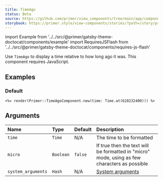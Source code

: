 ```yaml
---
title: TimeAgo
status: Beta
source: https://github.com/primer/view_components/tree/main/app/components/primer/time_ago_component.rb
storybook: https://primer.style/view-components/stories/?path=/story/primer-time-ago-component
---
```


import Example from '../../src/@primer/gatsby-theme-doctocat/components/example'
import RequiresJSFlash from '../../src/@primer/gatsby-theme-doctocat/components/requires-js-flash'

<RequiresJSFlash />

<!-- Warning: AUTO-GENERATED file, do not edit. Add code comments to your Ruby instead <3 -->

Use `TimeAgo` to display a time relative to how long ago it was. This component requires JavaScript.

## Examples

### Default

<Example src="<time-ago datetime='1989-11-28T05:00:00Z' data-view-component='true' class='no-wrap'>Nov 28, 1989</time-ago>" />

```erb
<%= render(Primer::TimeAgoComponent.new(time: Time.at(628232400))) %>
```

## Arguments

| Name | Type | Default | Description |
| :- | :- | :- | :- |
| `time` | `Time` | N/A | The time to be formatted |
| `micro` | `Boolean` | `false` | If true then the text will be formatted in "micro" mode, using as few characters as possible |
| `system_arguments` | `Hash` | N/A | [System arguments](/system-arguments) |
